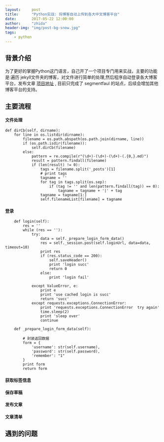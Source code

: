 ```yaml
---
layout:     post
title:      "Python实战: 将博客自动上传到各大中文博客平台" 
date:       2017-05-22 12:00:00
author:     "zhida"
header-img: "img/post-bg-snow.jpg"
tags:
    - python
---
```


## 背景介绍
为了更好的掌握Python这门语言，自己开了一个项目专门用来实战，主要的功能是:遍历 jekyll文件夹的博客，对文件进行简单的处理,然后程序自动登录各大博客平台，发布文章
[项目地址](https://github.com/liaozhida/jekyll-blog-auto-upload.git) , 目前只完成了 segmentfaul 的站点，后续会增加其他博客平台的支持。

## 主要流程

#### 文件处理

```
def dirCb(self, dirname):
	for line in os.listdir(dirname):
		filename = os.path.abspath(os.path.join(dirname, line))
		if (os.path.isdir(filename)):
			self.dirCb(filename)
		else:
			pattern = re.compile(r"(\d+)-(\d+)-(\d+)-(.{0,}.md)")
			result = pattern.findall(filename)
			if (len(result) != 0):
				tags = filename.split('_posts')[1]
				# print tags
				tagname = ''
				for tag in tags.split(os.sep):
					if (tag != '' and len(pattern.findall(tag)) == 0):
						tagname = tagname + '|' + tag
				tagname = tagname[1:]
				self.filenameList[filename] = tagname
```

#### 登录

```
	def login(self):
		res = ''
		while (res == ''):
			try:
				data = self._prepare_login_form_data()
				res = self._session.post(self.loginUrl, data=data, timeout=10)
				print res
				if (res.status_code == 200):
					self.saveHeader()
					print 'login succ'
					return 0
				else:
					print 'login fail'
			
			except ValueError, e:
				print e
				print 'use cached login is succ'
				return 'succ'
			except requests.exceptions.ConnectionError:
				print 'requests.exceptions.ConnectionError  try again'
				time.sleep(2)
				print 'sleep over'
				continue
	
	def _prepare_login_form_data(self):
		
		# 封装返回数据
		form = {
			'username': str(self.username),
			'password': str(self.password),
			'remember': "1"
		}
		print form
		return form
```

#### 获取标签信息

#### 保存草稿

#### 发布文章

#### 文章清单


## 遇到的问题




